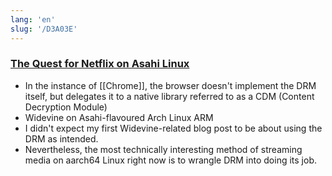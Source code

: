 ```yaml
---
lang: 'en'
slug: '/D3A03E'
---
```


### [The Quest for Netflix on Asahi Linux](https://www.da.vidbuchanan.co.uk/blog/netflix-on-asahi.html)

- In the instance of [[Chrome]], the browser doesn't implement the DRM itself, but delegates it to a native library referred to as a CDM (Content Decryption Module)
- Widevine on Asahi-flavoured Arch Linux ARM
- I didn't expect my first Widevine-related blog post to be about using the DRM as intended.
- Nevertheless, the most technically interesting method of streaming media on aarch64 Linux right now is to wrangle DRM into doing its job.
